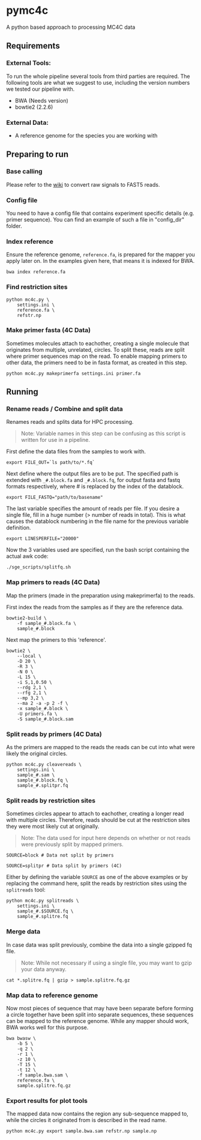 # pymc4c
A python based approach to processing MC4C data

## Requirements

### External Tools:
To run the whole pipeline several tools from third parties are required. The following tools are what we suggest to use, including the version numbers we tested our pipeline with.
- BWA (Needs version)
- bowtie2 (2.2.6)

### External Data:
- A reference genome for the species you are working with


## Preparing to run

### Base calling
Please refer to the [wiki](https://github.com/UMCUGenetics/pymc4c/wiki/Converting-raw-signals-(i.e.-Squiggle)-to-FAST5) to convert raw signals to FAST5 reads.

### Config file
You need to have a config file that contains experiment specific details (e.g. primer sequence). You can find an example of such a file in "config_dir" folder.

### Index reference
Ensure the reference genome, `reference.fa`, is prepared for the mapper you apply later on. In the examples given here, that means it is indexed for BWA.
```
bwa index reference.fa
```

### Find restriction sites

```
python mc4c.py \
	settings.ini \
	reference.fa \
	refstr.np
```

### Make primer fasta (4C Data)
Sometimes molecules attach to eachother, creating a single molecule that originates from multiple, unrelated, circles. To split these, reads are split where primer sequences map on the read. To enable mapping primers to other data, the primers need to be in fasta format, as created in this step.

```
python mc4c.py makeprimerfa settings.ini primer.fa
```

## Running

### Rename reads / Combine and split data
Renames reads and splits data for HPC processing.
> Note: Variable names in this step can be confusing as this script is written for use in a pipeline.


First define the data files from the samples to work with. 

```
export FILE_OUT=`ls path/to/*.fq`  
```

Next define where the output files are to be put. The specified path is extended with `_#.block.fa` and `_#.block.fq`, for output fasta and fastq formats respectively, where # is replaced by the index of the datablock.

```
export FILE_FASTQ="path/to/basename"  
```

The last variable specifies the amount of reads per file. If you desire a single file, fill in a huge number (> number of reads in total). This is what causes the datablock numbering in the file name for the previous variable definition.

```
export LINESPERFILE="20000"  
```

Now the 3 variables used are specified, run the bash script containing the actual awk code:

```
./sge_scripts/splitfq.sh  
```

### Map primers to reads (4C Data)
Map the primers (made in the preparation using makeprimerfa) to the reads.

First index the reads from the samples as if they are the reference data.

```
bowtie2-build \
	-f sample_#.block.fa \
	sample_#.block
```

Next map the primers to this 'reference'.

```
bowtie2 \
	--local \
	-D 20 \
	-R 3 \
	-N 0 \
	-L 15 \
	-i S,1,0.50 \
	--rdg 2,1 \
	--rfg 2,1 \
	--mp 3,2 \
	--ma 2 -a -p 2 -f \
	-x sample_#.block \
	-U primers.fa \
	-S sample_#.block.sam
```

### Split reads by primers (4C Data)
As the primers are mapped to the reads the reads can be cut into what were likely the original circles.

```
python mc4c.py cleavereads \
	settings.ini \
	sample_#.sam \
	sample_#.block.fq \
	sample_#.splitpr.fq
```

### Split reads by restriction sites
Sometimes circles appear to attach to eachother, creating a longer read with multiple circles. 
Therefore, reads should be cut at the restriction sites they were most likely cut at originally. 
> Note: The data used for input here depends on whether or not reads were previously split by mapped primers.

```
SOURCE=block # Data not split by primers
```
```
SOURCE=splitpr # Data split by primers (4C)
```

Either by defining the variable `SOURCE` as one of the above examples or by replacing the command here, split the reads by restriction sites using the `splitreads` tool:

```
python mc4c.py splitreads \
	settings.ini \
	sample_#.$SOURCE.fq \
	sample_#.splitre.fq
```

### Merge data
In case data was split previously, combine the data into a single gzipped fq file.
> Note: While not necessary if using a single file, you may want to gzip your data anyway.
```
cat *.splitre.fq | gzip > sample.splitre.fq.gz
```

### Map data to reference genome
Now most pieces of sequence that may have been separate before forming a circle together have been split into separate sequences, these sequences can be mapped to the reference genome. While any mapper should work, BWA works well for this purpose.

```
bwa bwasw \
	-b 5 \
	-q 2 \
	-r 1 \
	-z 10 \
	-T 15 \
	-t 12 \
 	-f sample.bwa.sam \
	reference.fa \
	sample.splitre.fq.gz
```

### Export results for plot tools
The mapped data now contains the region any sub-sequence mapped to, while the circles it originated from is described in the read name.

```
python mc4c.py export sample.bwa.sam refstr.np sample.np
```

